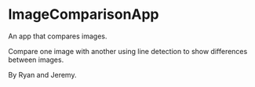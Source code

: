 # ImageComparisonApp
An app that compares images.

Compare one image with another using line detection to show differences between images.

By Ryan and Jeremy.
